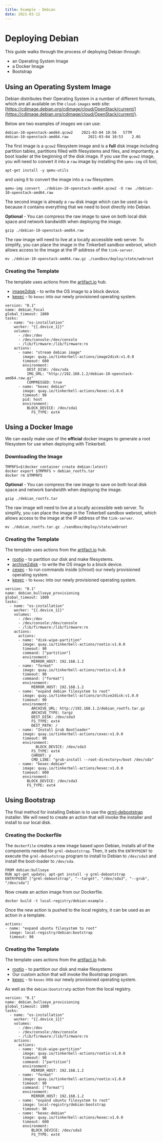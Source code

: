 ```yaml
---
title: Example - Debian
date: 2021-03-12
---
```


# Deploying Debian

This guide walks through the process of deploying Debian through:

- an Operating System Image
- a Docker Image
- Bootstrap

## Using an Operating System Image

Debian distributes their Operating System in a number of different formats, which are all available on the `cloud-images` web site: [https://cdimage.debian.org/cdimage/cloud/OpenStack/current/](https://cdimage.debian.org/cdimage/cloud/OpenStack/current/). 

Below are two examples of images we can use:

```
debian-10-openstack-amd64.qcow2	   2021-03-04 10:56	  577M
debian-10-openstack-amd64.raw	      2021-03-04 10:53	  2.0G
```

The first image is a `qcow2` filesystem image and is a **full** disk image including partition tables, partitions filled with filesystems and files, and importantly, a boot loader at the beginning of the disk image. If you use the `qcow2` image, you will need to convert it into a `raw` image by installing the `qemu-img` cli tool,

```
apt-get install -y qemu-utils
```

and using it to convert the image into a `raw` filesystem.

```
qemu-img convert  ./debian-10-openstack-amd64.qcow2 -O raw ./debian-10-openstack-amd64.raw
```

The second image is already a `raw` disk image which can be used as-is because it contains everything that we need to boot directly into Debian.

**Optional** - You can compress the raw image to save on both local disk space and network bandwidth when deploying the image.

```
gzip ./debian-10-openstack-amd64.raw
```

The raw image will need to live at a locally accessible web server. To simplify, you can place the image in the Tinkerbell sandbox webroot, which allows access to the image at the IP address of the `tink-server`.

```
mv ./debian-10-openstack-amd64.raw.gz ./sandbox/deploy/state/webroot
```

### Creating the Template

The template uses actions from the [artifact.io](https://artifact.io) hub.

- [image2disk](https://artifacthub.io/packages/tbaction/tinkerbell-community/image2disk) - to write the OS image to a block device.
- [kexec](https://artifacthub.io/packages/tbaction/tinkerbell-community/kexec) - to `kexec` into our newly provisioned operating system. 

```
version: "0.1"
name: debian_Focal
global_timeout: 1800
tasks:
  - name: "os-installation"
	worker: "{{.device_1}}"
	volumes:
	  - /dev:/dev
	  - /dev/console:/dev/console
	  - /lib/firmware:/lib/firmware:ro
	actions:
	  - name: "stream debian image"
		image: quay.io/tinkerbell-actions/image2disk:v1.0.0
		timeout: 600
		environment:
		  DEST_DISK: /dev/sda
		  IMG_URL: "http://192.168.1.2/debian-10-openstack-amd64.raw.gz"
		  COMPRESSED: true
	  - name: "kexec debian"
		image: quay.io/tinkerbell-actions/kexec:v1.0.0
		timeout: 90
		pid: host
		environment:
		  BLOCK_DEVICE: /dev/sda1
			FS_TYPE: ext4
```

## Using a Docker Image

We can easily make use of the **official** docker images to generate a root filesystem for use when deploying with Tinkerbell.

### Downloading the Image

```
TMPRFS=$(docker container create debian:latest)
docker export $TMPRFS > debian_rootfs.tar
docker rm $TMPRFS
```

**Optional** - You can compress the raw image to save on both local disk space and network bandwidth when deploying the image.

```
gzip ./debian_rootfs.tar
```

The raw image will need to live at a locally accessible web server. To simplify, you can place the image in the Tinkerbell sandbox webroot, which allows access to the image at the IP address of the `tink-server`. 

```
mv ./debian_rootfs.tar.gz ./sandbox/deploy/state/webroot
```

### Creating the Template

The template uses actions from the [artifact.io](https://artifact.io) hub.

- [rootio](https://artifacthub.io/packages/tbaction/tinkerbell-community/rootio) - to partition our disk and make filesystems.
- [archive2disk](https://artifacthub.io/packages/tbaction/tinkerbell-community/archive2disk) - to write the OS image to a block device.
- [cexec](https://artifacthub.io/packages/tbaction/tinkerbell-community/cexec) - to run commands inside (chroot) our newly provisioned operating system.
- [kexec](https://artifacthub.io/packages/tbaction/tinkerbell-community/kexec) - to `kexec` into our newly provisioned operating system. 

```
version: "0.1"
name: debian_bullseye_provisioning
global_timeout: 1800
tasks:
  - name: "os-installation"
	worker: "{{.device_1}}"
	volumes:
	  - /dev:/dev
	  - /dev/console:/dev/console
	  - /lib/firmware:/lib/firmware:ro
	actions:
	  actions:
	  - name: "disk-wipe-partition"
		image: quay.io/tinkerbell-actions/rootio:v1.0.0
		timeout: 90
		command: ["partition"]
		environment:
			MIRROR_HOST: 192.168.1.2
	  - name: "format"
		image: quay.io/tinkerbell-actions/rootio:v1.0.0
		timeout: 90
		command: ["format"]
		environment:
			MIRROR_HOST: 192.168.1.2
	  - name: "expand debian filesystem to root"
		image: quay.io/tinkerbell-actions/archive2disk:v1.0.0
		timeout: 90
		environment:
			ARCHIVE_URL: http://192.168.1.2/debian_rootfs.tar.gz
			ARCHIVE_TYPE: targz
			DEST_DISK: /dev/sda3
			FS_TYPE: ext4
			DEST_PATH: /
	  - name: "Install Grub Bootloader"
		image: quay.io/tinkerbell-actions/cexec:v1.0.0
		timeout: 90
		environment:
			  BLOCK_DEVICE: /dev/sda3
			FS_TYPE: ext4
			CHROOT: y
			CMD_LINE: "grub-install --root-directory=/boot /dev/sda"
	  - name: "kexec-debian"
		image: quay.io/tinkerbell-actions/kexec:v1.0.0
		timeout: 600
		environment:
		  BLOCK_DEVICE: /dev/sda3
		  FS_TYPE: ext4
```

## Using Bootstrap

The final method for installing Debian is to use the [grml-debootstrap](https://grml.org/grml-debootstrap/) installer. We will need to create an action that will invoke the installer and install to our local disk.

### Creating the Dockerfile

The `dockerfile` creates a new image based upon Debian, installs all of the components needed for `grml-debootstrap`. Then, it sets the `ENTRYPOINT` to execute the `grml-debootstrap` program to install to Debian to `/dev/sda3` and install the boot-loader to `/dev/sda`.

```
FROM debian:bullseye
RUN apt-get update; apt-get install -y grml-debootstrap
ENTRYPOINT ["grml-debootstrap", "--target", "/dev/sda3", "--grub", "/dev/sda"]
```

Now create an action image from our Dockerfile.

```
docker build -t local-registry/debian:example .
```

Once the new action is pushed to the local registry, it can be used as an action in a template.

```
actions:
- name: "expand ubuntu filesystem to root"
  image: local-registry/debian:bootstrap
  timeout: 90
```

### Creating the Template

The template uses actions from the [artifact.io](https://artifact.io) hub.

- [rootio](https://artifacthub.io/packages/tbaction/tinkerbell-community/rootio) - to partition our disk and make filesystems
- Our custom action that will invoke the Bootstrap program.
- [kexec](https://artifacthub.io/packages/tbaction/tinkerbell-community/kexec) - to `kexec` into our newly provisioned operating system.

As well as the `debian:bootstratp` action from the local registry.

```
version: "0.1"
name: debian_bullseye_provisioning
global_timeout: 1800
tasks:
  - name: "os-installation"
	worker: "{{.device_1}}"
	volumes:
	  - /dev:/dev
	  - /dev/console:/dev/console
	  - /lib/firmware:/lib/firmware:ro
	actions:
	  actions:
	  - name: "disk-wipe-partition"
		image: quay.io/tinkerbell-actions/rootio:v1.0.0
		timeout: 90
		command: ["partition"]
		environment:
			MIRROR_HOST: 192.168.1.2
	  - name: "format"
		image: quay.io/tinkerbell-actions/rootio:v1.0.0
		timeout: 90
		command: ["format"]
		environment:
			MIRROR_HOST: 192.168.1.2
	  - name: "expand ubuntu filesystem to root"
		image: local-registry/debian:bootstrap
		timeout: 90
	  - name: "kexec-debian"
	    image: quay.io/tinkerbell-actions/kexec:v1.0.0
	    timeout: 600
	    environment:
	        BLOCK_DEVICE: /dev/sda3
	        FS_TYPE: ext4
```
